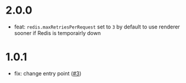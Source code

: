 # 2.0.0

* feat: `redis.maxRetriesPerRequest` set to `3` by default to use renderer sooner if Redis is temporairly down

# 1.0.1

* fix: change entry point ([#3](https://github.com/vuestorefront/redis-driver/pull/3))

